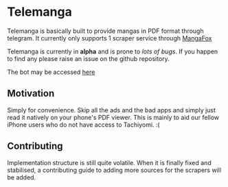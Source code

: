 # Telemanga

Telemanga is basically built to provide mangas in PDF format through telegram. 
It currently only supports 1 scraper service through [MangaFox](https://www.mangafox.win)

Telemanga is currently in **alpha** and is prone to *lots of bugs*. If you happen to find any
please raise an issue on the github repository.

The bot may be accessed [here](https://t.me/telemangabot)

## Motivation

Simply for convenience. Skip all the ads and the bad apps and simply just read it natively
on your phone's PDF viewer. This is mainly to aid our fellow iPhone users who do not have access to 
Tachiyomi. :(

## Contributing

Implementation structure is still quite volatile. When it is finally fixed and stabilised,
a contributing guide to adding more sources for the scrapers will be added. 
